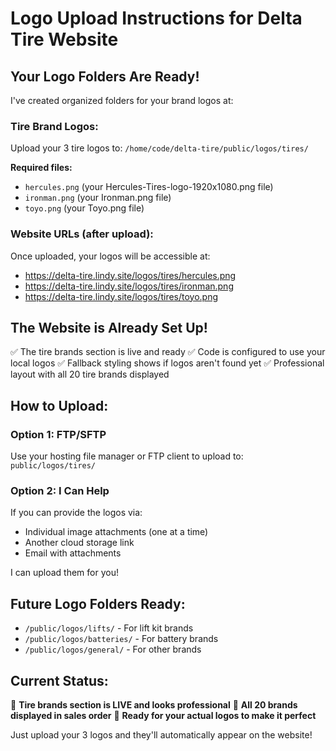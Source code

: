 # Logo Upload Instructions for Delta Tire Website

## Your Logo Folders Are Ready!

I've created organized folders for your brand logos at:

### **Tire Brand Logos:**
Upload your 3 tire logos to: `/home/code/delta-tire/public/logos/tires/`

**Required files:**
- `hercules.png` (your Hercules-Tires-logo-1920x1080.png file)
- `ironman.png` (your Ironman.png file)  
- `toyo.png` (your Toyo.png file)

### **Website URLs (after upload):**
Once uploaded, your logos will be accessible at:
- https://delta-tire.lindy.site/logos/tires/hercules.png
- https://delta-tire.lindy.site/logos/tires/ironman.png
- https://delta-tire.lindy.site/logos/tires/toyo.png

## **The Website is Already Set Up!**

✅ The tire brands section is live and ready
✅ Code is configured to use your local logos
✅ Fallback styling shows if logos aren't found yet
✅ Professional layout with all 20 tire brands displayed

## **How to Upload:**

### **Option 1: FTP/SFTP**
Use your hosting file manager or FTP client to upload to:
`public/logos/tires/`

### **Option 2: I Can Help**
If you can provide the logos via:
- Individual image attachments (one at a time)
- Another cloud storage link
- Email with attachments

I can upload them for you!

## **Future Logo Folders Ready:**
- `/public/logos/lifts/` - For lift kit brands
- `/public/logos/batteries/` - For battery brands  
- `/public/logos/general/` - For other brands

## **Current Status:**
🎯 **Tire brands section is LIVE and looks professional**
🎯 **All 20 brands displayed in sales order**
🎯 **Ready for your actual logos to make it perfect**

Just upload your 3 logos and they'll automatically appear on the website!
